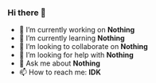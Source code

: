 ### Hi there 👋

- 🔭 I’m currently working on **Nothing**
- 🌱 I’m currently learning **Nothing**
- 👯 I’m looking to collaborate on **Nothing**
- 🤔 I’m looking for help with **Nothing**
- 💬 Ask me about **Nothing**
- 📫 How to reach me: **IDK**
